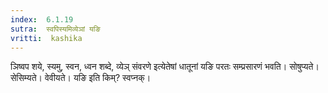 ```yaml
---
index:  6.1.19
sutra:  स्वपिस्यमिव्येञां यङि
vritti:  kashika 
---
```


ञिष्वप शये, स्यमु, स्वन, ध्वन शब्दे, व्येञ् संवरणे इत्येतेषां धातूनां यङि परतः सम्प्रसारणं भवति। सोषुप्यते। सेसिम्यते। वेवीयते। यङि इति किम्? स्वप्नक्।

